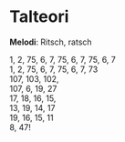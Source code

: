 # Talteori

**Melodi**: Ritsch, ratsch

1, 2, 75, 6, 7, 75, 6, 7, 75, 6, 7  
1, 2, 75, 6, 7, 75, 6, 7, 73  
107, 103, 102,  
107, 6, 19, 27  
17, 18, 16, 15,  
13, 19, 14, 17  
19, 16, 15, 11  
8, 47!
